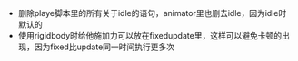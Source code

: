 - 删除playe脚本里的所有关于idle的语句，animator里也删去idle，因为idle时默认的
- 使用rigidbody时给他施加力可以放在fixedupdate里，这样可以避免卡顿的出现，因为fixed比update同一时间执行更多次

